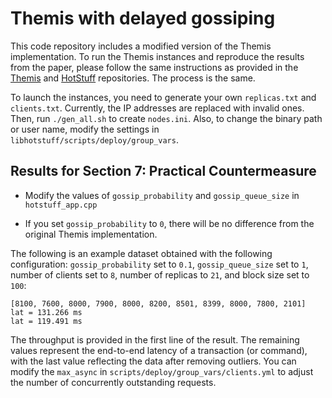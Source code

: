 # Themis with delayed gossiping
 This code repository includes a modified version of the Themis implementation. 
 To run the Themis instances and reproduce the results from the paper, please follow the same instructions as provided in the [Themis](https://github.com/anonthemis/themis-src-anon/tree/main) and [HotStuff](https://github.com/hot-stuff/libhotstuff) repositories. The process is the same. 

 To launch the instances, you need to generate your own ``replicas.txt`` and ``clients.txt``. Currently, the IP addresses are replaced with invalid ones. Then, run ``./gen_all.sh`` to create ``nodes.ini``. Also, to change the binary path or user name, modify the settings in ``libhotstuff/scripts/deploy/group_vars``.

 ## Results for Section 7: Practical Countermeasure

- Modify the values of ``gossip_probability`` and ``gossip_queue_size`` in ``hotstuff_app.cpp``

- If you set ``gossip_probability`` to ``0``, there will be no difference from the original Themis implementation.


The following is an example dataset obtained with the following configuration: ``gossip_probability`` set to ``0.1``, ``gossip_queue_size`` set to ``1``, number of clients set to ``8``, number of replicas to ``21``, and block size set to ``100``:

    [8100, 7600, 8000, 7900, 8000, 8200, 8501, 8399, 8000, 7800, 2101]
    lat = 131.266 ms
    lat = 119.491 ms

The throughput is provided in the first line of the result. The remaining values represent the end-to-end latency of a transaction (or command), with the last value reflecting the data after removing outliers. You can modify the ``max_async`` in ``scripts/deploy/group_vars/clients.yml`` to adjust the number of concurrently outstanding requests. 
